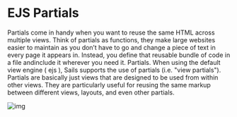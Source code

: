 # EJS Partials

Partials come in handy when you want to reuse the same HTML across multiple views. Think of partials as functions, they make large websites easier to maintain as you don’t have to go and change a piece of text in every page it appears in. Instead, you define that reusable bundle of code in a file andinclude it wherever you need it.
Partials. When using the default view engine ( ejs ), Sails supports the use of partials (i.e. "view partials"). Partials are basically just views that are designed to be used from within other views. They are particularly useful for reusing the same markup between different views, layouts, and even other partials.


![img](https://drek4537l1klr.cloudfront.net/wexler/Figures/10fig01_alt.jpg)
